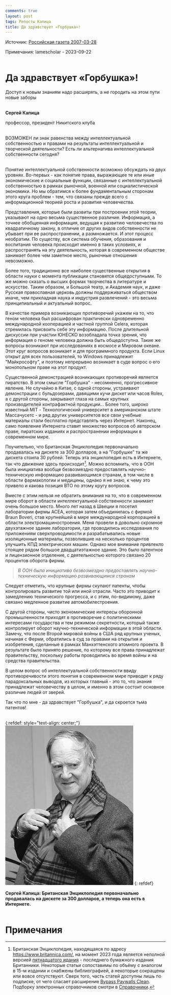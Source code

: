 ```yaml
---
comments: true
layout: post
tags: Репосты Капица
title: Да здравствует «Горбушка»!
---
```


Источник: [Российская газета 2007-03-28](https://disk.yandex.ru/i/RXiYgrFvSPZZmg)

Примечания: lamescholar - 2023-09-22
<br><br>

# Да здравствует «Горбушка»!

Доступ к новым знаниям надо расширять, а не городить на этом пути новые заборы
<br><br>

**Сергей Капица**

профессор, президент Никитского клуба
<br><br>

ВОЗМОЖЕН ли знак равенства между интеллектуальной собственностью и правами на результаты интеллектуальной и творческой деятельности? Есть ли альтернатива интеллектуальной собственности сегодня?
<br><br>

Понятие интеллектуальной собственности возможно обсуждать на двух уровнях. Во-первых - как понятие права, выражающее те или иные экономические и социальные функции, связанные с интеллектуальной собственностью в рамках рыночной, военной или социалистической экономики. Но мы обратимся к более фундаментальным сторонам этого круга проблем - тем, что связаны прежде всего с информационной теорией роста и развития человечества.

Представления, которые были развиты при построении этой теории, указывают на одно весьма существенное различие. Информация, а точнее обобщенная информация, ведущая к развитию человечества по квадратичному закону, в отличие от других видов собственности не убывает при ее распространении, а размножается. И этот процесс необратим. По существу, вся система обучения, образования и воспитания человека происходит именно в таких условиях, и распространять на эту деятельность, которая в современном обществе занимает более чем заметное место, рыночные отношения невозможно.

Более того, традиционно все наиболее существенные открытия в области науки с момента публикации становятся общедоступными. То же можно сказать о высших формах творчества в литературе и искусстве. Таким образом, и Большой театр, и Академия наук, и даже Русская православная церковь должны поддерживаться обществом иначе, чем прикладная наука и индустрия развлечений - это весьма принципиальный и актуальный вопрос.

В качестве примера возникающих противоречий укажем на то, что геном человека был расшифрован практически одновременно международной кооперацией и частной группой Celera, которая стремилась присвоить себе эту информацию. После длительной дискуссии при участии ЮНЕСКО возобладала точка зрения, что информация о геноме человека должна быть общедоступна. Такие же вопросы возникают при исследованиях в космосе и Мировом океане. Этот круг вопросов возникает и для программного продукта. Если Linux открыт для всех пользователей, то Windows принадлежит "Майкрософту", и поэтому непрерывно возникает в суде вопрос о его монопольном праве на этот продукт.

Существенной демонстрацией возникающих противоречий является пиратство. В этом смысле "Горбушка" - несомненно, прогрессивное явление. Не случайно в Китае, с одной стороны, устраивают демонстрации с бульдозерами, давящими кучи дискет или часов Rolex, a с другой стороны, закрывают глаза на самых крупных производителей контрафактной продукции... Более того, широко известный MIT - Технологический университет в американском штате Массачусетс - и ряд других университетов все свои учебные материалы стали бесплатно представлять через Интернет. Наконец, само появление Интернета ставит множество вопросов об авторском праве, пиратских изданиях и распространении информации в современном мире.

Поучительно, что Британская Энциклопедия первоначально продавалась на дискете за 300 долларов, а на "Горбушке" та же дискета стоила 30 рублей. Теперь эта энциклопедия есть в Интернете, так что движение здесь происходит[^1]. Можно вспомнить, что в ООН была инициатива вообще безвозмездно предоставлять научно-техническую информацию развивающимся странам, в том числе в области фармакологии и медицины, однако я не знаю, к чему это привело и какова позиция ВТО по этому кругу вопросов.

Вместе с этим нельзя не обратить внимания на то, что в современном мире оборот в области интеллектуальной собственности занимает очень большое место. Много лет назад в Швеции я посетил лаборатории фирмы АСЕА, которая затем объединилась с фирмой Braun Boveri, став крупнейшей в мире международной корпорацией в области электромашиностроения. Меня провели в довольно скромное двухэтажное здание лаборатории, где проводились исследования по приложениям сверхпроводимости и разрабатывались новые изоляционные материалы, позволившие на несколько процентов улучшить КПД электрических машин. Однако мое внимание привлекло стоящее рядом большое двадцатиэтажное здание. Это было патентное и лицензионное отделение, с деятельностью которого связано 20 процентов оборота фирмы.

> *В ООН была инициатива безвозмездно предоставлять научно-техническую информацию развивающимся странам*

Следует отметить, что крупные фирмы скупают патенты, чтобы контролировать развитие той или иной отрасли. Часто это приводит к замедлению технического прогресса, и с этим, по-видимому, даже связано медленное развитие автомобилестроения.

С другой стороны, чисто экономические интересы оборонной промышленности приходят в противоречие с политическими интересами государства и тем режимом секретности, который также контролирует оборот научно-технической информации в этой области. Замечу, что после Второй мировой войны в США ряд крупных ученых, начиная с Ферми, обратились в суд за правами на открытия и изобретения, сделанные в рамках Манхэттенского атомного проекта. В результате было принято решение, по которому все права принадлежат правительству, поскольку работы проводились во время войны и на средства правительства.

В целом вопрос об интеллектуальной собственности ввиду противоречивости этого понятия в современном мире приводит к ряду парадоксальных выводов, из которых главный - это то, что знания принадлежат человечеству в целом, и именно в этом состоит основное различие людей от зверей.

Так что по мне - да здравствует "Горбушка", и да скроется тьма патентов!
<br><br>

{:refdef: style="text-align: center;"}
![Капица](/images/kapitsa2.jpg)
{: refdef}

**Сергей Капица: Британская Энциклопедия первоначально продавалась на дискете за 300 долларов, а теперь она есть в Интернете.**
<br><br>

# Примечания

[^1]: Британская Энциклопедия, находящаяся по адресу <https://www.britannica.com/>, на момент 2023 года является неполной версией [пятнадцатого идания](https://rutracker.org/forum/viewtopic.php?t=6304689) - последнего бумажного издания Британники. Некоторые статьи сопоставимы по объёму с аналогом в 15-м издании и снабжены библиографией, а некоторые сокращены или вовсе отсутствуют. Сверх того, часть статей доступны лишь по подписке, от чего спасает расширение [Bypass Paywalls Clean](/ru/bypass-paywalls-clean). Подборку электронных справочников смотри в [Справочники](/ru/reference-books).
